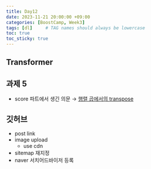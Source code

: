 ```yaml
---
title: Day12
date: 2023-11-21 20:00:00 +09:00
categories: [BoostCamp, Week3]
tags: [dl]     # TAG names should always be lowercase
toc: true
toc_sticky: true
---
```


## Transformer

## 과제 5
- score 파트에서 생긴 의문 &rarr; [행렬 곱에서의 transpose](https://lostdesire.github.io/posts/matmul_transpose/)

## 깃허브
- post link
- image upload
  - use cdn
- sitemap 재지정
- naver 서치어드바이저 등록